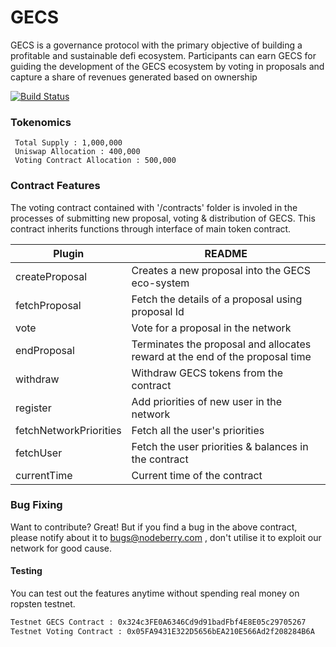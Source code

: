 # GECS

GECS is a governance protocol with the primary objective of building a profitable and sustainable defi ecosystem. Participants can earn GECS for guiding the development of the GECS ecosystem by voting in proposals and capture a share of revenues generated based on ownership

[![Build Status](https://travis-ci.org/joemccann/dillinger.svg?branch=master)](https://github.com/sujithsomraaj/GECS)

### Tokenomics

```
 Total Supply : 1,000,000
 Uniswap Allocation : 400,000
 Voting Contract Allocation : 500,000
```

### Contract Features 

The voting contract contained with '/contracts' folder is involed in the processes of submitting new proposal, voting & distribution of GECS. This contract inherits functions through interface of main token contract.

| Plugin | README |
| ------ | ------ |
| createProposal | Creates a new proposal into the GECS eco-system |
| fetchProposal | Fetch the details of a proposal using proposal Id |
| vote | Vote for a proposal in the network |
| endProposal | Terminates the proposal and allocates reward at the end of the proposal time |
| withdraw | Withdraw GECS tokens from the contract |
| register | Add priorities of new user in the network |
| fetchNetworkPriorities | Fetch all the user's priorities |
| fetchUser | Fetch the user priorities & balances in the contract |
| currentTime | Current time of the contract |

### Bug Fixing

Want to contribute? Great! But if you find a bug in the above contract, please notify about it to bugs@nodeberry.com , don't utilise it to exploit our network for good cause.

#### Testing

You can test out the features anytime without spending real money on ropsten testnet.

```sh
Testnet GECS Contract : 0x324c3FE0A6346Cd9d91badFbf4E8E05c29705267
Testnet Voting Contract : 0x05FA9431E322D5656bEA210E566Ad2f208284B6A
```
